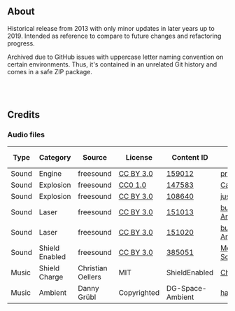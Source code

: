 ## About

Historical release from 2013 with only minor updates in later years up to 2019.
Intended as reference to compare to future changes and refactoring progress.

Archived due to GitHub issues with uppercase letter naming convention on certain environments.
Thus, it's contained in an unrelated Git history and comes in a safe ZIP package.

<br><br>

## Credits

### Audio files

| Type  | Category  | Source      | License | Content ID | Author + Website |
|-------|-----------|-------------|---------|-------------|-----|
| Sound | Engine    | freesound   | [CC BY 3.0](https://creativecommons.org/licenses/by/3.0) | [159012](https://freesound.org/people/MortisBlack/sounds/159012) | [primeval_polypod](https://freesound.org/people/primeval_polypod) |
| Sound | Explosion | freesound   | [CC0 1.0](https://creativecommons.org/publicdomain/zero/1.0) | [147583](https://freesound.org/people/CaCtUs2003/sounds/147583) | [CaCtUs2003](https://freesound.org/people/CaCtUs2003) |
| Sound | Explosion | freesound   | [CC BY 3.0](https://creativecommons.org/licenses/by/3.0) | [108640](https://freesound.org/people/juskiddink/sounds/108640) | [juskiddink](https://freesound.org/people/juskiddink) |
| Sound | Laser     | freesound   | [CC BY 3.0](https://creativecommons.org/licenses/by/3.0) | [151013](https://freesound.org/people/bubaproducer/sounds/151013) | [bubaproducer](https://freesound.org/people/bubaproducer) <br> [Antisample](https://antisample.com) |
| Sound | Laser     | freesound   | [CC BY 3.0](https://creativecommons.org/licenses/by/3.0) | [151020](https://freesound.org/people/bubaproducer/sounds/151020) | [bubaproducer](https://freesound.org/people/bubaproducer) <br> [Antisample](https://antisample.com) |
| Sound | Shield Enabled | freesound   | [CC BY 3.0](https://creativecommons.org/licenses/by/3.0) | [385051](https://freesound.org/people/MortisBlack/sounds/385051) | [MortisBlack](https://freesound.org/people/MortisBlack) <br> [SoundCloud](https://soundcloud.com/mortisblack) |
| Music | Shield Charge | Christian Oellers | MIT | ShieldEnabled | [ChristianOellers](https://github.com/ChristianOellers) |
| Music | Ambient   | Danny Grübl | Copyrighted | DG-Space-Ambient | [hans-sperling](https://github.com/hans-sperling) |

